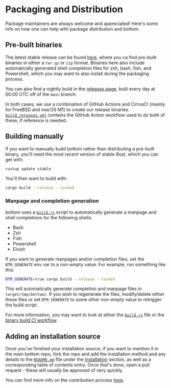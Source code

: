 # Packaging and Distribution

Package maintainers are always welcome and appreciated! Here's some info on how one can help with package distribution
and bottom.

## Pre-built binaries

The latest stable release can be found [here](https://github.com/ClementTsang/bottom/releases/latest), where you ca
find pre-built binaries in either a `tar.gz` or `zip` format. Binaries here also include automatically generated shell
completion files for zsh, bash, fish, and Powershell, which you may want to also install during the packaging
process.

You can also find a nightly build in the [releases page](https://github.com/ClementTsang/bottom/releases), built every
day at 00:00 UTC off of the `main` branch.

In both cases, we use a combination of GitHub Actions and CirrusCI (mainly for FreeBSD and macOS M1) to create our
release binaries. [`build_releases.yml`](https://github.com/ClementTsang/bottom/blob/main/.github/workflows/build_releases.yml)
contains the GitHub Action workflow used to do both of these, if reference is needed.

## Building manually

If you want to manually build bottom rather than distributing a pre-built binary, you'll need the most recent version
of stable Rust, which you can get with:

```bash
rustup update stable
```

You'll then want to build with:

```bash
cargo build --release --locked
```

### Manpage and completion generation

bottom uses a [`build.rs`](https://github.com/ClementTsang/bottom/blob/main/build.rs) script to automatically generate
a manpage and shell completions for the following shells:

- Bash
- Zsh
- Fish
- Powershell
- Elvish

If you want to generate manpages and/or completion files, set the `BTM_GENERATE` env var to a non-empty value. For
example, run something like this:

```bash
BTM_GENERATE=true cargo build --release --locked
```

This will automatically generate completion and manpage files in `target/tmp/bottom/`. If you wish to regenerate the
files, modify/delete either these files or set `BTM_GENERATE` to some other non-empty value to retrigger the build
script.

For more information, you may want to look at either the [`build.rs`](https://github.com/ClementTsang/bottom/blob/main/build.rs)
file or the [binary build CI workflow](https://github.com/ClementTsang/bottom/blob/main/.github/workflows/build_releases.yml).

## Adding an installation source

Once you've finished your installation source, if you want to mention it in the main bottom repo, fork the repo and add
the installation method and any details to the [`README.md`](https://github.com/ClementTsang/bottom/blob/main/README.md)
file under the [Installation](https://github.com/ClementTsang/bottom#installation) section, as well as a corresponding
table of contents entry. Once that's done, open a pull request - these will usually be approved of very quickly.

You can find more info on the contribution process [here](../issues-and-pull-requests/#pull-requests).
